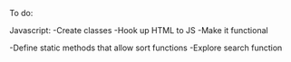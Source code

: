 To do:

Javascript:
-Create classes
-Hook up HTML to JS
-Make it functional

-Define static methods that allow sort functions
-Explore search function
